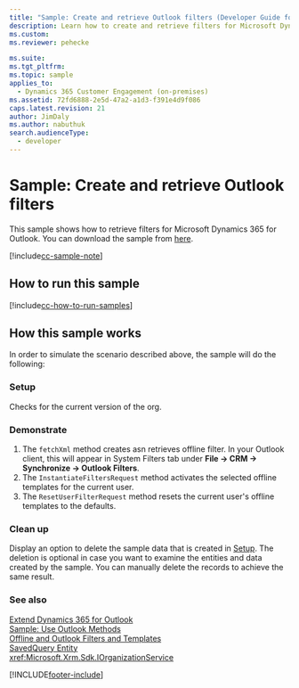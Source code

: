 ```yaml
---
title: "Sample: Create and retrieve Outlook filters (Developer Guide for Dynamics 365 Customer Engagement)| MicrosoftDocs"
description: Learn how to create and retrieve filters for Microsoft Dynamics 365 for Outlook using this code sample.
ms.custom:
ms.reviewer: pehecke

ms.suite:
ms.tgt_pltfrm:
ms.topic: sample
applies_to:
  - Dynamics 365 Customer Engagement (on-premises)
ms.assetid: 72fd6888-2e5d-47a2-a1d3-f391e4d9f086
caps.latest.revision: 21
author: JimDaly
ms.author: nabuthuk
search.audienceType:
  - developer
---
```


# Sample: Create and retrieve Outlook filters

This sample shows how to retrieve filters for Microsoft Dynamics 365 for Outlook. You can download the sample from [here](https://github.com/microsoft/PowerApps-Samples/tree/master/dataverse/orgsvc/CSharp/CreartRetrieveOutlookFilters).

[!include[cc-sample-note](../includes/cc-sample-note.md)]

## How to run this sample

[!include[cc-how-to-run-samples](../includes/cc-how-to-run-PA-samples.md)]

## How this sample works

In order to simulate the scenario described above, the sample will do the following:

### Setup

Checks for the current version of the org.

### Demonstrate

1. The `fetchXml` method creates asn retrieves offline filter. In your Outlook client, this will appear in System Filters tab under **File -> CRM -> Synchronize -> Outlook Filters**.
2. The `InstantiateFiltersRequest` method activates the selected offline templates for the current user.
3. The `ResetUserFilterRequest` method resets the current user's offline templates to the defaults.

### Clean up

Display an option to delete the sample data that is created in [Setup](#setup). The deletion is optional in case you want to examine the entities and data created by the sample. You can manually delete the records to achieve the same result.

### See also

[Extend Dynamics 365 for Outlook](../extend-customer-engagement-outlook.md)  
 [Sample: Use Outlook Methods](sample-outlook-methods.md)  
 [Offline and Outlook Filters and Templates](offline-outlook-filters-templates.md)  
 [SavedQuery Entity](/power-apps/developer/data-platform/reference/entities/savedquery)  
<xref:Microsoft.Xrm.Sdk.IOrganizationService>

[!INCLUDE[footer-include](../../../../includes/footer-banner.md)]
